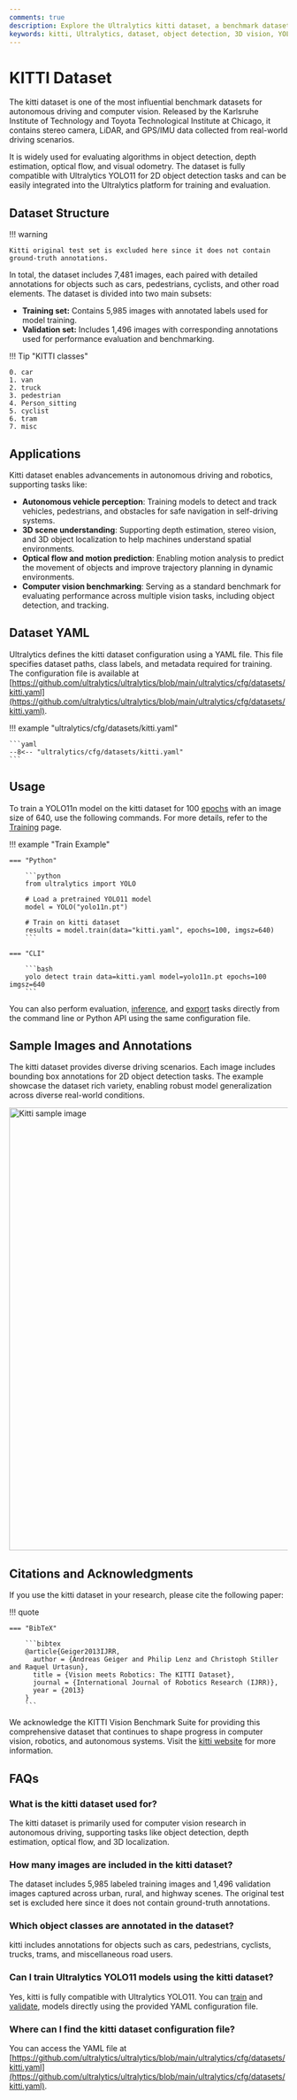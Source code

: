 ```yaml
---
comments: true
description: Explore the Ultralytics kitti dataset, a benchmark dataset for computer vision tasks such as 3D object detection, depth estimation, and autonomous driving perception.
keywords: kitti, Ultralytics, dataset, object detection, 3D vision, YOLO11, training, validation, self-driving cars, computer vision
---
```


# KITTI Dataset

The kitti dataset is one of the most influential benchmark datasets for autonomous driving and computer vision. Released by the Karlsruhe Institute of Technology and Toyota Technological Institute at Chicago, it contains stereo camera, LiDAR, and GPS/IMU data collected from real-world driving scenarios.

It is widely used for evaluating algorithms in object detection, depth estimation, optical flow, and visual odometry. The dataset is fully compatible with Ultralytics YOLO11 for 2D object detection tasks and can be easily integrated into the Ultralytics platform for training and evaluation.

## Dataset Structure

!!! warning

    Kitti original test set is excluded here since it does not contain ground-truth annotations.

In total, the dataset includes 7,481 images, each paired with detailed annotations for objects such as cars, pedestrians, cyclists, and other road elements. The dataset is divided into two main subsets:

- **Training set:** Contains 5,985 images with annotated labels used for model training.
- **Validation set:** Includes 1,496 images with corresponding annotations used for performance evaluation and benchmarking.

!!! Tip "KITTI classes"

    0. car
    1. van
    2. truck
    3. pedestrian
    4. Person_sitting
    5. cyclist
    6. tram
    7. misc

## Applications

Kitti dataset enables advancements in autonomous driving and robotics, supporting tasks like:

- **Autonomous vehicle perception**: Training models to detect and track vehicles, pedestrians, and obstacles for safe navigation in self-driving systems.
- **3D scene understanding**: Supporting depth estimation, stereo vision, and 3D object localization to help machines understand spatial environments.
- **Optical flow and motion prediction**: Enabling motion analysis to predict the movement of objects and improve trajectory planning in dynamic environments.
- **Computer vision benchmarking**: Serving as a standard benchmark for evaluating performance across multiple vision tasks, including object detection, and tracking.

## Dataset YAML

Ultralytics defines the kitti dataset configuration using a YAML file. This file specifies dataset paths, class labels, and metadata required for training. The configuration file is available at [https://github.com/ultralytics/ultralytics/blob/main/ultralytics/cfg/datasets/kitti.yaml](https://github.com/ultralytics/ultralytics/blob/main/ultralytics/cfg/datasets/kitti.yaml).

!!! example "ultralytics/cfg/datasets/kitti.yaml"

    ```yaml
    --8<-- "ultralytics/cfg/datasets/kitti.yaml"
    ```

## Usage

To train a YOLO11n model on the kitti dataset for 100 [epochs](https://www.ultralytics.com/glossary/epoch) with an image size of 640, use the following commands. For more details, refer to the [Training](../../modes/train.md) page.

!!! example "Train Example"

    === "Python"

        ```python
        from ultralytics import YOLO

        # Load a pretrained YOLO11 model
        model = YOLO("yolo11n.pt")

        # Train on kitti dataset
        results = model.train(data="kitti.yaml", epochs=100, imgsz=640)
        ```

    === "CLI"

        ```bash
        yolo detect train data=kitti.yaml model=yolo11n.pt epochs=100 imgsz=640
        ```

You can also perform evaluation, [inference](../../modes/predict.md), and [export](../../modes/export.md) tasks directly from the command line or Python API using the same configuration file.

## Sample Images and Annotations

The kitti dataset provides diverse driving scenarios. Each image includes bounding box annotations for 2D object detection tasks. The example showcase the dataset rich variety, enabling robust model generalization across diverse real-world conditions.

<img src="https://github.com/ultralytics/docs/releases/download/0/kitti-dataset-sample.avif" alt="Kitti sample image" width="800">

## Citations and Acknowledgments

If you use the kitti dataset in your research, please cite the following paper:

!!! quote

    === "BibTeX"

        ```bibtex
        @article{Geiger2013IJRR,
          author = {Andreas Geiger and Philip Lenz and Christoph Stiller and Raquel Urtasun},
          title = {Vision meets Robotics: The KITTI Dataset},
          journal = {International Journal of Robotics Research (IJRR)},
          year = {2013}
        }
        ```

We acknowledge the KITTI Vision Benchmark Suite for providing this comprehensive dataset that continues to shape progress in computer vision, robotics, and autonomous systems. Visit the [kitti website](https://www.cvlibs.net/datasets/kitti/) for more information.

## FAQs

### What is the kitti dataset used for?

The kitti dataset is primarily used for computer vision research in autonomous driving, supporting tasks like object detection, depth estimation, optical flow, and 3D localization.

### How many images are included in the kitti dataset?

The dataset includes 5,985 labeled training images and 1,496 validation images captured across urban, rural, and highway scenes. The original test set is excluded here since it does not contain ground-truth annotations.

### Which object classes are annotated in the dataset?

kitti includes annotations for objects such as cars, pedestrians, cyclists, trucks, trams, and miscellaneous road users.

### Can I train Ultralytics YOLO11 models using the kitti dataset?

Yes, kitti is fully compatible with Ultralytics YOLO11. You can [train](../../modes/train.md) and [validate](../../modes/val.md), models directly using the provided YAML configuration file.

### Where can I find the kitti dataset configuration file?

You can access the YAML file at [https://github.com/ultralytics/ultralytics/blob/main/ultralytics/cfg/datasets/kitti.yaml](https://github.com/ultralytics/ultralytics/blob/main/ultralytics/cfg/datasets/kitti.yaml).
